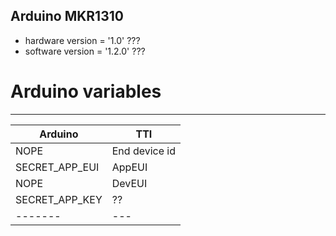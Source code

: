 ## Arduino MKR1310
* hardware version = '1.0' ???
* software version = '1.2.0' ???
# Arduino variables

------
|Arduino|TTI|
|-------|---|
| NOPE|End device id|
| SECRET_APP_EUI|AppEUI|
| NOPE|DevEUI|
|SECRET_APP_KEY|??|
|-------|---|
